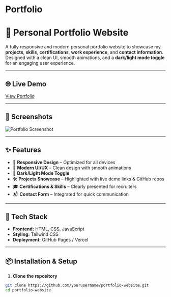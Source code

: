 # Portfolio
####
# 💼 Personal Portfolio Website

A fully responsive and modern personal portfolio website to showcase my **projects**, **skills**, **certifications**, **work experience**, and **contact information**. Designed with a clean UI, smooth animations, and a **dark/light mode toggle** for an engaging user experience.

---

## 🌐 Live Demo
[View Portfolio](YOUR_DEPLOYED_LINK)

---

## 📸 Screenshots
![Portfolio Screenshot](assets/screenshot.png)

---

## ✨ Features
- 📱 **Responsive Design** – Optimized for all devices
- 🎨 **Modern UI/UX** – Clean design with smooth animations
- 🌙 **Dark/Light Mode Toggle**
- 🛠 **Projects Showcase** – Highlighted with live demo links & GitHub repos
- 🎓 **Certifications & Skills** – Clearly presented for recruiters
- 📬 **Contact Form** – Integrated for quick communication

---

## 🧰 Tech Stack
- **Frontend:** HTML, CSS, JavaScript
- **Styling:** Tailwind CSS
- **Deployment:** GitHub Pages / Vercel

---

## 📦 Installation & Setup

1. **Clone the repository**
```bash
git clone https://github.com/yourusername/portfolio-website.git
cd portfolio-website

